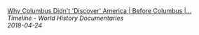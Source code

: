 <!--2024-07-21 00:18:13-->
<div class="yb">
  <a class="nodecor" href="/posts.html?istoriya/why_columbus_didnt_discover_america_before_columbus_timeline">
    <img class="preview" data-videoid="bR_bmsrwG68" src="https://i.ytimg.com/vi/bR_bmsrwG68/hqdefault.jpg" align="middle" alt="">
  </a>
  <div class="inlbl text">
    <a class="nodecor" href="/posts.html?istoriya/why_columbus_didnt_discover_america_before_columbus_timeline">Why Columbus Didn't 'Discover' America | Before Columbus |...</a><br>
    <i class="smaller2">Timeline - World History Documentaries</i><br>
    <i class="smaller3">2018-04-24</i>
  </div>
</div>
